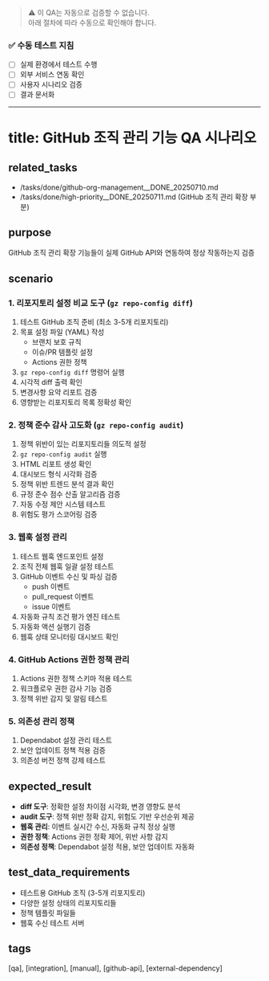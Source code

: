 > ⚠️ 이 QA는 자동으로 검증할 수 없습니다.  
> 아래 절차에 따라 수동으로 확인해야 합니다.

### ✅ 수동 테스트 지침
- [ ] 실제 환경에서 테스트 수행
- [ ] 외부 서비스 연동 확인
- [ ] 사용자 시나리오 검증
- [ ] 결과 문서화

---

# title: GitHub 조직 관리 기능 QA 시나리오

## related_tasks
- /tasks/done/github-org-management__DONE_20250710.md
- /tasks/done/high-priority__DONE_20250711.md (GitHub 조직 관리 확장 부분)

## purpose  
GitHub 조직 관리 확장 기능들이 실제 GitHub API와 연동하여 정상 작동하는지 검증

## scenario

### 1. 리포지토리 설정 비교 도구 (`gz repo-config diff`)
1. 테스트 GitHub 조직 준비 (최소 3-5개 리포지토리)
2. 목표 설정 파일 (YAML) 작성
   - 브랜치 보호 규칙
   - 이슈/PR 템플릿 설정
   - Actions 권한 정책
3. `gz repo-config diff` 명령어 실행
4. 시각적 diff 출력 확인
5. 변경사항 요약 리포트 검증
6. 영향받는 리포지토리 목록 정확성 확인

### 2. 정책 준수 감사 고도화 (`gz repo-config audit`)
1. 정책 위반이 있는 리포지토리들 의도적 설정
2. `gz repo-config audit` 실행
3. HTML 리포트 생성 확인
4. 대시보드 형식 시각화 검증
5. 정책 위반 트렌드 분석 결과 확인
6. 규정 준수 점수 산출 알고리즘 검증
7. 자동 수정 제안 시스템 테스트
8. 위험도 평가 스코어링 검증

### 3. 웹훅 설정 관리
1. 테스트 웹훅 엔드포인트 설정
2. 조직 전체 웹훅 일괄 설정 테스트
3. GitHub 이벤트 수신 및 파싱 검증
   - push 이벤트
   - pull_request 이벤트  
   - issue 이벤트
4. 자동화 규칙 조건 평가 엔진 테스트
5. 자동화 액션 실행기 검증
6. 웹훅 상태 모니터링 대시보드 확인

### 4. GitHub Actions 권한 정책 관리
1. Actions 권한 정책 스키마 적용 테스트
2. 워크플로우 권한 감사 기능 검증
3. 정책 위반 감지 및 알림 테스트

### 5. 의존성 관리 정책
1. Dependabot 설정 관리 테스트
2. 보안 업데이트 정책 적용 검증
3. 의존성 버전 정책 강제 테스트

## expected_result
- **diff 도구**: 정확한 설정 차이점 시각화, 변경 영향도 분석
- **audit 도구**: 정책 위반 정확 감지, 위험도 기반 우선순위 제공
- **웹훅 관리**: 이벤트 실시간 수신, 자동화 규칙 정상 실행
- **권한 정책**: Actions 권한 정확 제어, 위반 사항 감지
- **의존성 정책**: Dependabot 설정 적용, 보안 업데이트 자동화

## test_data_requirements
- 테스트용 GitHub 조직 (3-5개 리포지토리)
- 다양한 설정 상태의 리포지토리들
- 정책 템플릿 파일들
- 웹훅 수신 테스트 서버

## tags
[qa], [integration], [manual], [github-api], [external-dependency]
